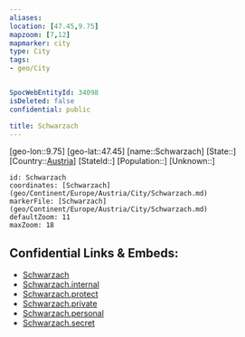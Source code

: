 ```yaml
---
aliases: 
location: [47.45,9.75]
mapzoom: [7,12] 
mapmarker: city 
type: City
tags:
- geo/City


SpocWebEntityId: 34098
isDeleted: false
confidential: public

title: Schwarzach
---
```

[geo-lon::9.75]
[geo-lat::47.45]
[name::Schwarzach]
[State::]
[Country::[Austria](geo/Continent/Europe/Austria.md)]
[StateId::]
[Population::]
[Unknown::]


```leaflet
id: Schwarzach
coordinates: [Schwarzach](geo/Continent/Europe/Austria/City/Schwarzach.md)
markerFile: [Schwarzach](geo/Continent/Europe/Austria/City/Schwarzach.md)
defaultZoom: 11 
maxZoom: 18
```


## Confidential Links & Embeds: 
- [Schwarzach](../../../../../../_public/geo/Continent/Europe/Austria/City/Schwarzach.md) 
- [Schwarzach.internal](../../../../../../_internal/geo/Continent/Europe/Austria/City/Schwarzach.internal.md) 
- [Schwarzach.protect](../../../../../../_protect/geo/Continent/Europe/Austria/City/Schwarzach.protect.md) 
- [Schwarzach.private](../../../../../../_private/geo/Continent/Europe/Austria/City/Schwarzach.private.md) 
- [Schwarzach.personal](../../../../../../_personal/geo/Continent/Europe/Austria/City/Schwarzach.personal.md) 
- [Schwarzach.secret](../../../../../../_secret/geo/Continent/Europe/Austria/City/Schwarzach.secret.md) 
